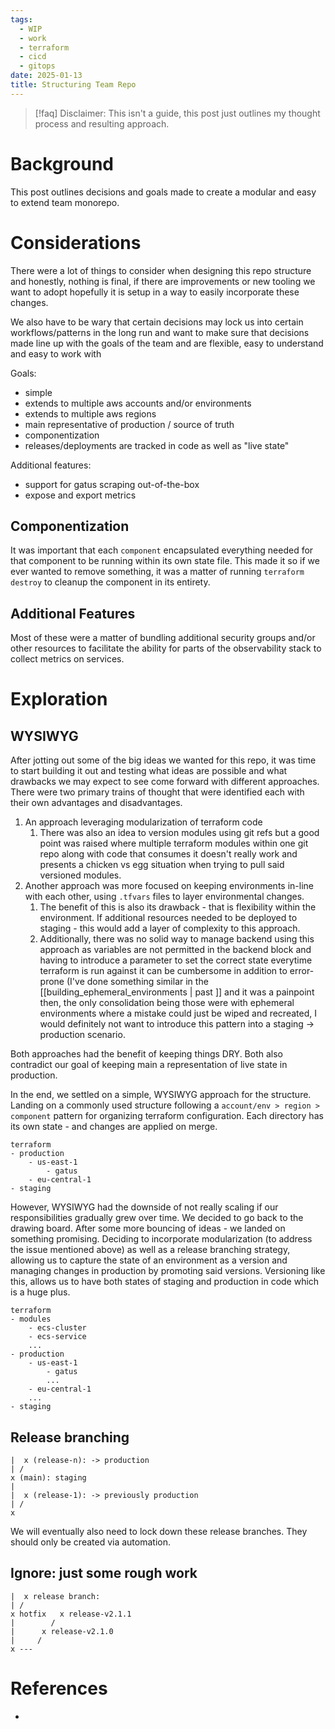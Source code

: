 ```yaml
---
tags:
  - WIP
  - work
  - terraform
  - cicd
  - gitops
date: 2025-01-13
title: Structuring Team Repo
---
```


> [!faq] Disclaimer: 
> This isn't a guide, this post just outlines my thought process and resulting approach.

# Background

This post outlines decisions and goals made to create a modular and easy to extend team monorepo.

# Considerations

There were a lot of things to consider when designing this repo structure and honestly, nothing is final, if there are improvements or new tooling we want to adopt hopefully it is setup in a way to easily incorporate these changes.

We also have to be wary that certain decisions may lock us into certain workflows/patterns in the long run and want to make sure that decisions made line up with the goals of the team and are flexible, easy to understand and easy to work with

Goals:

- simple
- extends to multiple aws accounts and/or environments
- extends to multiple aws regions
- main representative of production / source of truth
- componentization
- releases/deployments are tracked in code as well as "live state"

Additional features:
- support for gatus scraping out-of-the-box
- expose and export metrics

## Componentization

It was important that each `component` encapsulated everything needed for that component to be running within its own state file. This made it so if we ever wanted to remove something, it was a matter of running `terraform destroy` to cleanup the component in its entirety.

## Additional Features

Most of these were a matter of bundling additional security groups and/or other resources to facilitate the ability for parts of the observability stack to collect metrics on services.

# Exploration

## WYSIWYG

After jotting out some of the big ideas we wanted for this repo, it was time to start building it out and testing what ideas are possible and what drawbacks we may expect to see come forward with different approaches. There were two primary trains of thought that were identified each with their own advantages and disadvantages.

1. An approach leveraging modularization of terraform code
	1. There was also an idea to version modules using git refs but a good point was raised where multiple terraform modules within one git repo along with code that consumes it doesn't really work and presents a chicken vs egg situation when trying to pull said versioned modules. 
2. Another approach was more focused on keeping environments in-line with each other, using `.tfvars` files to layer environmental changes. 
	1. The benefit of this is also its drawback - that is flexibility within the environment. If additional resources needed to be deployed to staging - this would add a layer of complexity to this approach.
	2. Additionally, there was no solid way to manage backend using this approach as variables are not permitted in the backend block and having to introduce a parameter to set the correct state everytime terraform is run against it can be cumbersome in addition to error-prone (I've done something similar in the [[building_ephemeral_environments | past ]] and it was a painpoint then, the only consolidation being those were with ephemeral environments where a mistake could just be wiped and recreated, I would definitely not want to introduce this pattern into a staging -> production scenario.

Both approaches had the benefit of keeping things DRY. Both also contradict our goal of keeping main a representation of live state in production. 

In the end, we settled on a simple, WYSIWYG approach for the structure. Landing on a commonly used structure following a `account/env > region > component` pattern for organizing terraform configuration. Each directory has its own state - and changes are applied on merge.

```
terraform
- production
	- us-east-1
		- gatus
	- eu-central-1
- staging
```

However, WYSIWYG had the downside of not really scaling if our responsibilities gradually grew over time. We decided to go back to the drawing board. After some more bouncing of ideas - we landed on something promising. Deciding to incorporate modularization (to address the issue mentioned above) as well as a release branching strategy, allowing us to capture the state of an environment as a version and managing changes in production by promoting said versions. Versioning like this, allows us to have both states of staging and production in code which is a huge plus.

```
terraform
- modules
	- ecs-cluster
	- ecs-service
	...
- production
	- us-east-1
		- gatus
		...
	- eu-central-1
	...
- staging
```

## Release branching

```
|  x (release-n): -> production
| /
x (main): staging
|
|  x (release-1): -> previously production
| /
x
```

We will eventually also need to lock down these release branches. They should only be created via automation.

## Ignore: just some rough work

```
|  x release branch: 
| /
x hotfix   x release-v2.1.1
|        /
|      x release-v2.1.0
|     /
x ---
```

# References

- 
